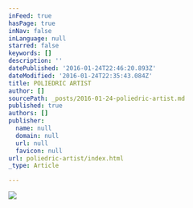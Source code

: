 ```yaml
---
inFeed: true
hasPage: true
inNav: false
inLanguage: null
starred: false
keywords: []
description: ''
datePublished: '2016-01-24T22:46:20.893Z'
dateModified: '2016-01-24T22:35:43.084Z'
title: POLIEDRIC ARTIST
author: []
sourcePath: _posts/2016-01-24-poliedric-artist.md
published: true
authors: []
publisher:
  name: null
  domain: null
  url: null
  favicon: null
url: poliedric-artist/index.html
_type: Article

---
```

![](https://the-grid-user-content.s3-us-west-2.amazonaws.com/179cca9d-3a8e-4f27-ab35-de86811773eb.jpg)